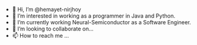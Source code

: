 - 👋 Hi, I’m @hemayet-nirjhoy
- 👀 I’m interested in working as a programmer in Java and Python. 
- 🌱 I’m currently working Neural-Semiconductor as a Software Engineer.
- 💞️ I’m looking to collaborate on...
- 📫 How to reach me ...

<!---
hemayet-nirjhoy/hemayet-nirjhoy is a ✨ special ✨ repository because its `README.md` (this file) appears on your GitHub profile.
You can click the Preview link to take a look at your changes.
--->
